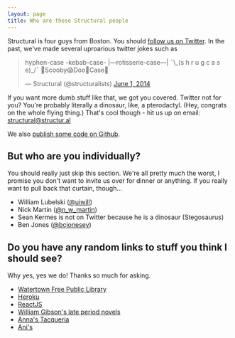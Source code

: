 ```yaml
---
layout: page
title: Who are these Structural people
---
```


Structural is four guys from Boston.  You should
[follow us on Twitter](http://twitter.com/structuralists).  In the past, we've
made several uproarious twitter jokes such as

<blockquote class="twitter-tweet" lang="en"><p>hyphen-case&#10;-kebab-case-&#10;|—rotisserie-case—|&#10;¯\_(s h r u g c a s e)_/¯&#10;👻Scooby😱Doo🔎Case🚓</p>&mdash; Structural (@structuralists) <a href="https://twitter.com/structuralists/status/473150223750266881">June 1, 2014</a></blockquote>
<script async src="//platform.twitter.com/widgets.js" charset="utf-8"></script>

If you want more dumb stuff like that, we got you covered.  Twitter not for you?
You're probably literally a dinosaur, like, a pterodactyl.  (Hey,
congrats on the whole flying thing.)  That's cool though - hit us up on
email: [structural@structur.al](mailto:structural@structur.al)

We also [publish some code on Github](https://github.com/Structural).

## But who are you individually?

You should really just skip this section.  We're all pretty much the worst, I
promise you don't want to invite us over for dinner or anything.  If you really
want to pull back that curtain, though...

* William Lubelski ([@uiwill](http://twitter.com/uiwill))
* Nick Martin ([@n_w_martin](http://twitter.com/n_w_martin))
* Sean Kermes is not on Twitter because he is a dinosaur (Stegosaurus)
* Ben Jones ([@bcjonesey](http://twitter.com/bcjonesey))

## Do you have any random links to stuff you think I should see?

Why yes, yes we do!  Thanks so much for asking.

* [Watertown Free Public Library](http://watertownlib.org/)
* [Heroku](http://watertownlib.org/)
* [ReactJS](https://facebook.github.io/react/)
* [William Gibson's late period novels](https://en.wikipedia.org/wiki/William_Gibson#Late_period_novels)
* [Anna's Tacqueria](http://www.annastaqueria.com/)
* [Ani's](http://anistakeout.com/)
